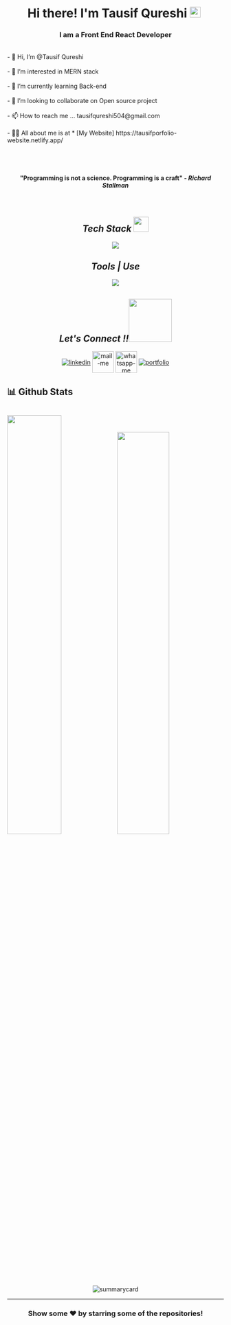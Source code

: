 <h1 align="center">Hi there! I'm Tausif Qureshi <img src="https://media.giphy.com/media/hvRJCLFzcasrR4ia7z/giphy.gif" width="25px"> </h1>
<h3 align="center" margin= "0px">I am a Front End React Developer </h3>
 <br>
- 👋 Hi, I’m @Tausif Qureshi
<br>  <br>
- 👀 I’m interested in MERN stack
<br>  <br>
- 🌱 I’m currently learning Back-end
<br>  <br>
- 💞️ I’m looking to collaborate on Open source project
<br>  <br>
- 📫 How to reach me ... tausifqureshi504@gmail.com
<br>  <br>
- 🙋‍♂ All about me is at * [My Website] https://tausifporfolio-website.netlify.app/
<br>  <br>
<!---
Tausifqureshi/Tausifqureshi is a ✨ special ✨ repository because its `README.md` (this file) appears on your GitHub profile.
You can click the Preview link to take a look at your changes.
--->
<!---
Tausifqureshi/Tausifqureshi is a ✨ special ✨ repository because its `README.md` (this file) appears on your GitHub profile.
You can click the Preview link to take a look at your changes.
---><br>
<br>

 <h4 align="center">"Programming is not a science. Programming is a craft" - <i>Richard Stallman</i></h4>

<br>
<h2 align="center"><i>Tech Stack <img src="https://camo.githubusercontent.com/beb64ff21c883e318e4f5db5231c2ba4175705bea1c9249e82a41ab375db4f75/68747470733a2f2f6d65646961322e67697068792e636f6d2f6d656469612f51737347456d706b79454f684243623765312f67697068792e6769663f6369643d656366303565343761306e336769316266716e74716d6f62386739616964316f796a327772336473336d67373030626c267269643d67697068792e676966" width="35"/></i></h2>
<p align="center">
  <a >
    <img src="https://skillicons.dev/icons?i=html,css,bootstrap,js,react,redux,tailwind,materialui," />
  </a>
</p>
<!-- <img src="" alt="" /> -->
<h2 align="center"><i>Tools | Use</i></h2>
<p align="center">
  <a >
    <img src="https://skillicons.dev/icons?i=bash,codepen,git,github,heroku,netlify,powershell,vscode,visualstudio,postman" />
  </a>
</p>

<h2 align="center"><i>Let's Connect !!<img src="https://raw.githubusercontent.com/ShahriarShafin/ShahriarShafin/main/Assets/handshake.gif" width="100" /></i></h2>

<p align="center">
  <a href="https://www.linkedin.com/in/tausif-qureshi/" target="_blank"><img align="center" src="https://skillicons.dev/icons?i=linkedin" alt="linkedin" /></a>
  <a title="tasuifqureshi504@gmail.com" href="mailto:tasuifqureshi504@gmail.com" target="_blank"><img align="center"  src="https://cdn-icons-png.flaticon.com/128/888/888853.png"  width="50px"   alt="mail-me" /></a>
  <a href="https://wa.me/8429097693" target="blank"><img align="center" src="https://cdn-icons-png.flaticon.com/128/733/733585.png" width="50px"  alt="whatsapp-me" /></a>
<a href="https://twitter.com/Tausif_qu16823" target="_blank"><img align="center" src="https://skillicons.dev/icons?i=twitter"  alt="portfolio" /></a>
</p>
<h2>📊  Github Stats</h2>
<br/>

<div>
  <img width="50%"  src="https://github-readme-stats.vercel.app/api?username=Tausifqureshi&show_icons=true&theme=midnight-purple" />
  <img width="49%"  src="https://github-readme-stats.vercel.app/api/top-langs/?username=Tausifqureshi&layout=compact&theme=midnight-purple" />
</div>
 <br />
<!-- <p align="center"><img width="90%" src="https://activity-graph.herokuapp.com/graph?username=Tausif-Qureshi&theme=rogue" alt="activitygraph" /> </p> -->
<br />
<p align="center"><img src="https://github-readme-streak-stats.herokuapp.com/?user=Tausifqureshi&theme=vision-friendly-dark" alt=""/></p>
<p align="center"><img src="https://github-profile-trophy.vercel.app/?username=Tausifqureshi&no-frame=true" alt=""/></p>
<p align="center"><img src="https://github-profile-summary-cards.vercel.app/api/cards/profile-details?username=Tausif-Qureshi&theme=tokyonight" alt="summarycard"/> </p>

<hr />

<h3 align="center">
 Show some ❤ by starring some of the repositories!
</h3>
<br>

